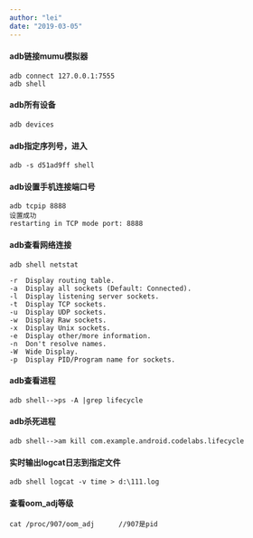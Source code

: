 ```yaml
---
author: "lei"
date: "2019-03-05"
---
```


#### adb链接mumu模拟器
    adb connect 127.0.0.1:7555
    adb shell
#### adb所有设备
    adb devices
#### adb指定序列号，进入
	adb -s d51ad9ff shell
#### adb设置手机连接端口号
	adb tcpip 8888
	设置成功
	restarting in TCP mode port: 8888

#### adb查看网络连接
	adb shell netstat
	
	-r  Display routing table.
	-a  Display all sockets (Default: Connected).
	-l  Display listening server sockets.
	-t  Display TCP sockets.
	-u  Display UDP sockets.
	-w  Display Raw sockets.
	-x  Display Unix sockets.
	-e  Display other/more information.
	-n  Don't resolve names.
	-W  Wide Display.
	-p  Display PID/Program name for sockets.

#### adb查看进程
`adb shell-->ps -A |grep lifecycle`

#### adb杀死进程
`adb shell-->am kill com.example.android.codelabs.lifecycle`

#### 实时输出logcat日志到指定文件
`adb shell logcat -v time > d:\111.log`

#### 查看oom_adj等级

`cat /proc/907/oom_adj      //907是pid`

